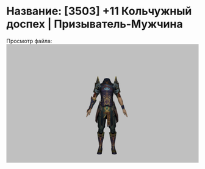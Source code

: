 # Название: [3503] +11 Кольчужный доспех | Призыватель-Мужчина

Просмотр файла:
![p080005.png](p080005.png)